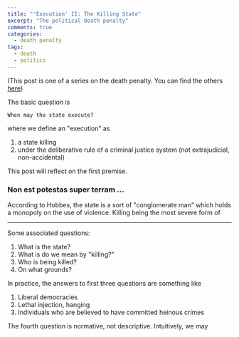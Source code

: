 ```yaml
---
title: "'Execution' II: The Killing State"
excerpt: "The political death penalty"
comments: true
categories: 
  - death penalty
tags:
  - death
  - politics
---
```


(This post is one of a series on the death penalty. You can find the others [here](/categories/#death-penalty))

The basic question is

    When may the state execute?

where we define an "execution" as
1. a state killing
2. under the deliberative rule of a criminal justice system (not extrajudicial, non-accidental)

This post will reflect on the first premise.

### Non est potestas super terram ...

According to Hobbes, the state is a sort of "conglomerate man" which holds a monopoly on the use of violence. Killing being the most severe form of 


___

Some associated questions:
1. What is the state?
2. What is do we mean by "killing?"
3. Who is being killed?
4. On what grounds?

In practice, the answers to first three questions are something like
1. Liberal democracies
2. Lethal injection, hanging
3. Individuals who are believed to have committed heinous crimes

The fourth question is normative, not descriptive. Intuitively, we may 

